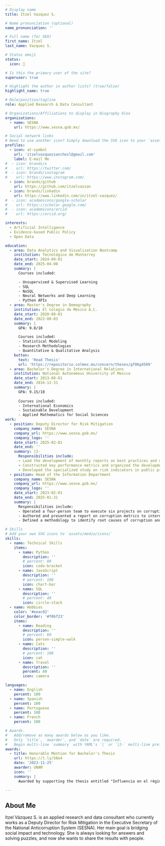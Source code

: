 ```yaml
---
# Display name
title: Itzel Vazquez S.

# Name pronunciation (optional)
name_pronunciation: ''

# Full name (for SEO)
first_name: Itzel
last_name: Vazquez S.

# Status emoji
status:
  icon: 🍊

# Is this the primary user of the site?
superuser: true

# Highlight the author in author lists? (true/false)
highlight_name: true

# Role/position/tagline
role: Applied Research & Data Consultant

# Organizations/Affiliations to display in Biography blox
organizations:
  - name: SESNA
    url: https://www.sesna.gob.mx/

# Social network links
# Need to use another icon? Simply download the SVG icon to your `assets/media/icons/` folder.
profiles:
  - icon: at-symbol
    url: 'itzelvazquezsanchezl@gmail.com'
    label: E-mail Me
#  - icon: brands/x
#    url: https://twitter.com/
#  - icon: brands/instagram
#    url: https://www.instagram.com/
  - icon: brands/github
    url: https://github.com/itzelvazsan
  - icon: brands/linkedin
    url: https://www.linkedin.com/in/itzel-vazquez/
#  - icon: academicons/google-scholar
#    url: https://scholar.google.com/
#  - icon: academicons/orcid
#    url: https://orcid.org/

interests:
  - Artificial Intelligence
  - Evidence-based Public Policy
  - Open Data

education:
  - area: Data Analytics and Visualization Bootcamp
    institution: Tecnológico de Monterrey
    date_start: 2024-09-01
    date_end: 2025-04-08
    summary: |
      Courses included:

      - Unsupervised & Supervised Learning
      - SQL
      - NoSQL
      - Neural Networks and Deep Learning
      - Python APIs
  - area: Master's Degree in Demography
    institution: El Colegio de México A.C.
    date_start: 2020-08-01
    date_end: 2022-08-03
    summary: |
      GPA: 9.8/10

      Courses included:
      - Statistical Modeling
      - Research Methodologies
      - Quantitative & Qualitative Analysis
    button:
      text: 'Read Thesis'
      url: 'https://repositorio.colmex.mx/concern/theses/gf06g4569'
  - area: Bachelor's Degree in International Relations
    institution: National Autonomous University of Mexico
    date_start: 2013-08-01
    date_end: 2016-12-31
    summary: |
      GPA: 9.15/10
      
      Courses included:
      - International Economics
      - Sustainable Development
      - Applied Mathematics for Social Sciences
work:
  - position: Deputy Director for Risk Mitigation
    company_name: SESNA
    company_url: https://www.sesna.gob.mx/
    company_logo: ''
    date_start: 2025-02-01
    date_end: ''
    summary: |2-
      Responsibilities include:
      - Lead the development of monthly reports on best practices and metrics, enhancing personnel knowledge on corruption risk detection.
      - Constructed key performance metrics and organized the development of an ML-powered dashboard to assess procurement risks.
      - Developed the specialized study on risk indicators in public procurement process with a focus on suppliers, emphasizing the role of Machine Learning techniques.
  - position: Head of the Information Department
    company_name: SESNA
    company_url: https://www.sesna.gob.mx/
    company_logo: ''
    date_start: 2023-02-01
    date_end: 2025-01-31
    summary: |
      Responsibilities include:
      - Operated a four-person team to execute six projects on corruption prevention, increasing public sector awareness.
      - Authored and presented a report on corruption metrics to international stakeholders, achieving high satisfaction and securing a donation of four technology tools.
      - Defined a methodology to identify root causes of corruption and detect and prevent risks in government departments.

# Skills
# Add your own SVG icons to `assets/media/icons/`
skills:
  - name: Technical Skills
    items:
      - name: Python
        description: ''
        # percent: 80
        icon: code-bracket
      - name: JavaScript
        description: ''
        # percent: 100
        icon: chart-bar
      - name: SQL
        description: ''
        # percent: 40
        icon: circle-stack
  - name: Hobbies
    color: '#eeac02'
    color_border: '#f0bf23'
    items:
      - name: Reading
        description: ''
        # percent: 60
        icon: person-simple-walk
      - name: Cats
        description: ''
        # percent: 100
        icon: cat
      - name: Travel
        description: ''
        percent: 80
        icon: camera

languages:
  - name: English
    percent: 100
  - name: Spanish
    percent: 100
  - name: Portuguese
    percent: 100
  - name: French
    percent: 100

# Awards.
#   Add/remove as many awards below as you like.
#   Only `title`, `awarder`, and `date` are required.
#   Begin multi-line `summary` with YAML's `|` or `|2-` multi-line prefix and indent 2 spaces below.
awards:
  - title: Honorable Mention for Bachelor's Thesis
    url: https://t.ly/S6e4
    date: '2023-11-25'
    awarder: UNAM
    icon: ''
    summary: |
      Awarded by supporting the thesis entitled "Influencia en el régimen ambiental mexicano del Mecanismo de Petición Ciudadana del Acuerdo para la Cooperación Ambiental de América del Norte 1994 a 2015".

---
```


## About Me

Itzel Vázquez S. is an applied research and data consultant who currently works as a Deputy Director for Risk Mitigation in the Executive Secretary of the National Anticorruption System (SESNA). Her main goal is bridging social impact and technology. She is always looking for answers and solving puzzles, and now she wants to share the results with people.
